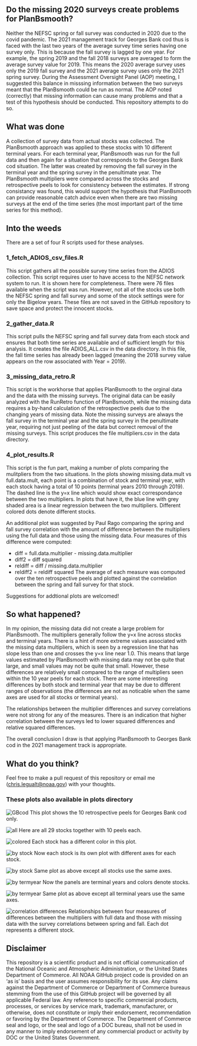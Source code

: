 ## Do the missing 2020 surveys create problems for PlanBsmooth?

Neither the NEFSC spring or fall survey was conducted in 2020 due to the covid pandemic. The 2021 management track for Georges Bank cod thus is faced with the last two years of the average survey time series having one survey only. This is because the fall survey is lagged by one year. For example, the spring 2019 and the fall 2018 surveys are averaged to form the average survey value for 2019. This means the 2020 average survey uses only the 2019 fall survey and the 2021 average survey uses only the 2021 spring survey. During the Assessment Oversight Panel (AOP) meeting, I suggested this balance in misssing information between the two surveys meant that the PlanBsmooth could be run as normal. The AOP noted (correctly) that missing information can cause many problems and that a test of this hypothesis should be conducted. This repository attempts to do so.

## What was done

A collection of survey data from actual stocks was collected. The PlanBsmooth approach was applied to these stocks with 10 different terminal years. For each terminal year, PlanBsmooth was run for the full data and then again for a situation that corresponds to the Georges Bank cod situation. The latter was created by removing the fall survey in the terminal year and the spring survey in the penultimate year. The PlanBsmooth multipliers were compared across the stocks and retrospective peels to look for consistency between the estimates. If strong consistancy was found, this would support the hypothesis that PlanBsmooth can provide reasonable catch advice even when there are two missing surveys at the end of the time series (the most important part of the time series for this method).

## Into the weeds

There are a set of four R scripts used for these analyses.

### 1_fetch_ADIOS_csv_files.R

This script gathers all the possible survey time series from the ADIOS collection. This script requires user to have access to the NEFSC network system to run. It is shown here for completeness. There were 76 files available when the script was run. However, not all of the stocks use both the NEFSC spring and fall survey and some of the stock settings were for only the Bigelow years. These files are not saved in the GitHub repository to save space and protect the innocent stocks. 

### 2_gather_data.R

This script pulls the NEFSC spring and fall survey data from each stock and ensures that both time series are available and of sufficient length for this analysis. It creates the file ADIOS_ALL.csv in the data directory. In this file, the fall time series has already been lagged (meaning the 2018 survey value appears on the row associated with Year = 2019). 

### 3_missing_data_retro.R

This script is the workhorse that applies PlanBsmooth to the orginal data and the data with the missing surveys. The original data can be easily analyzed with the RunRetro function of PlanBsmooth, while the missing data requires a by-hand calculation of the retrospective peels due to the changing years of missing data. Note the missing surveys are always the fall survey in the terminal year and the spring survey in the penultimate year, requiring not just peeling of the data but correct removal of the missing surveys. This script produces the file multipliers.csv in the data directory.

### 4_plot_results.R

This script is the fun part, making a number of plots comparing the mulitpliers from the two situations. In the plots showing missing.data.mult vs full.data.mult, each point is a combination of stock and terminal year, with each stock having a total of 10 points (terminal years 2010 through 2019). The dashed line is the y=x line which would show exact correspondance between the two multipliers. In plots that have it, the blue line with grey shaded area is a linear regression between the two multipliers. Different colored dots denote different stocks. 

An additional plot was suggested by Paul Rago comparing the spring and fall survey correlation with the amount of difference between the multipliers using the full data and those using the missing data. Four measures of this difference were computed:
* diff = full.data.multiplier - missing.data.multiplier
* diff2 = diff squared
* reldiff = diff / missing.data.multiplier
* reldiff2 = reldiff squared
The average of each measure was computed over the ten retrospective peels and plotted against the correlation between the spring and fall survey for that stock.

Suggestions for addtional plots are welcomed!

## So what happened?

In my opinion, the missing data did not create a large problem for PlanBsmooth. The multipliers generally follow the y=x line across stocks and terminal years. There is a hint of more extreme values associated with the missing data multipliers, which is seen by a regression line that has slope less than one and crosses the y=x line near 1.0. This means that large values estimated by PlanBsmooth with missing data may not be quite that large, and small values may not be quite that small. However, these differences are relatively small compared to the range of multipliers seen within the 10 year peels for each stock. There are some interesting differences by both stock and terminal year that may be due to different ranges of observations (the differences are not as noticable when the same axes are used for all stocks or terminal years). 

The relationships between the multiplier differences and survey correlations were not strong for any of the measures. There is an indication that higher correlation between the surveys led to lower squared differences and relative squared differences.

The overall conclusion I draw is that applying PlanBsmooth to Georges Bank cod in the 2021 management track is appropriate.

## What do you think?

Feel free to make a pull request of this repository or email me (chris.legualt@noaa.gov) with your thoughts.

### These plots also available in plots directory

![GBcod](./plots/GBcod.png)
This plot shows the 10 retrospective peels for Georges Bank cod only.

![all](./plots/all.png)
Here are all 29 stocks together with 10 peels each.

![colored](./plots/all_colored.png)
Each stock has a different color in this plot.

![by stock](./plots/all_faceted.png)
Now each stock is its own plot with different axes for each stock.

![by stock](./plots/all_faceted_same_axes.png)
Same plot as above except all stocks use the same axes.

![by termyear](./plots/all_by_termyear.png)
Now the panels are terminal years and colors denote stocks.

![by termyear](./plots/all_by_termyear_same_axes.png)
Same plot as above except all terminal years use the same axes.

![correlation differences](./plots/corr_diffs.png)
Relationships between four measures of differences between the multipliers with full data and those with missing data with the survey correlations between spring and fall. Each dot represents a different stock.

## Disclaimer

This repository is a scientific product and is not official communication of the National Oceanic and Atmospheric Administration, or the United States Department of Commerce. All NOAA GitHub project code is provided on an ‘as is’ basis and the user assumes responsibility for its use. Any claims against the Department of Commerce or Department of Commerce bureaus stemming from the use of this GitHub project will be governed by all applicable Federal law. Any reference to specific commercial products, processes, or services by service mark, trademark, manufacturer, or otherwise, does not constitute or imply their endorsement, recommendation or favoring by the Department of Commerce. The Department of Commerce seal and logo, or the seal and logo of a DOC bureau, shall not be used in any manner to imply endorsement of any commercial product or activity by DOC or the United States Government.
